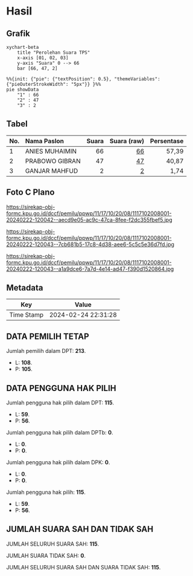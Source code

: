 # Hasil

## Grafik

```mermaid
xychart-beta
    title "Perolehan Suara TPS"
    x-axis [01, 02, 03]
    y-axis "Suara" 0 --> 66
    bar [66, 47, 2]
```

```mermaid
%%{init: {"pie": {"textPosition": 0.5}, "themeVariables": {"pieOuterStrokeWidth": "5px"}} }%%
pie showData
    "1" : 66
    "2" : 47
    "3" : 2
```

## Tabel

| No. | Nama Paslon    | Suara | Suara (raw) | Persentase |
|:--- |:-------------- | -----:| -----------:| ----------:|
| 1   | ANIES MUHAIMIN | 66    | [66][p-1]   | 57,39      |
| 2   | PRABOWO GIBRAN | 47    | [47][p-2]   | 40,87      |
| 3   | GANJAR MAHFUD  | 2     | [2][p-3]    | 1,74       |


[p-1]: https://github.com/gigit-pemilu/pemilu-2024-11-aceh/blob/main/pilpres/hitung-suara/sub/11-aceh/sub/17-bener-meriah/sub/10-gajah-putih/sub/2008-pantan-lues/sub/001-tps/sub/paslon-1.txt
[p-2]: https://github.com/gigit-pemilu/pemilu-2024-11-aceh/blob/main/pilpres/hitung-suara/sub/11-aceh/sub/17-bener-meriah/sub/10-gajah-putih/sub/2008-pantan-lues/sub/001-tps/sub/paslon-2.txt
[p-3]: https://github.com/gigit-pemilu/pemilu-2024-11-aceh/blob/main/pilpres/hitung-suara/sub/11-aceh/sub/17-bener-meriah/sub/10-gajah-putih/sub/2008-pantan-lues/sub/001-tps/sub/paslon-3.txt

## Foto C Plano

https://sirekap-obj-formc.kpu.go.id/dccf/pemilu/ppwp/11/17/10/20/08/1117102008001-20240222-120042--aecd9e05-ac9c-47ca-8fee-f2dc355fbef5.jpg

https://sirekap-obj-formc.kpu.go.id/dccf/pemilu/ppwp/11/17/10/20/08/1117102008001-20240222-120043--7cb681b5-17c8-4d38-aee6-5c5c5e36d7fd.jpg

https://sirekap-obj-formc.kpu.go.id/dccf/pemilu/ppwp/11/17/10/20/08/1117102008001-20240222-120043--a1a9dce6-7a7d-4e14-ad47-f390d1520864.jpg


## Metadata

| Key        | Value               |
| ---------- | ------------------- |
| Time Stamp | 2024-02-24 22:31:28 |


## DATA PEMILIH TETAP

Jumlah pemilih dalam DPT: **213**.
 * L: **108**.
 * P: **105**.

## DATA PENGGUNA HAK PILIH

Jumlah pengguna hak pilih dalam DPT: **115**.
 * L: **59**.
 * P: **56**.

Jumlah pengguna hak pilih dalam DPTb: **0**.
 * L: **0**.
 * P: **0**.

Jumlah pengguna hak pilih dalam DPK: **0**.
 * L: **0**.
 * P: **0**.

Jumlah pengguna hak pilih: **115**.
 * L: **59**.
 * P: **56**.

## JUMLAH SUARA SAH DAN TIDAK SAH

JUMLAH SELURUH SUARA SAH: **115**.

JUMLAH SUARA TIDAK SAH: **0**.

JUMLAH SELURUH SUARA SAH DAN SUARA TIDAK SAH: **115**.


